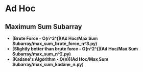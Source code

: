 # Ad Hoc
## Maximum Sum Subarray
* **[Brute Force - O(n^3^)](Ad Hoc/Max Sum Subarray/max_sum_brute_force_n^3.py)** 
* **[Slightly better than brute force - O(n^2^)](Ad Hoc/Max Sum Subarray/max_sum_n^2.py)** 
* **[Kadane's Algorithm - O(n)](Ad Hoc/Max Sum Subarray/max_sum_kadane_n.py)** 